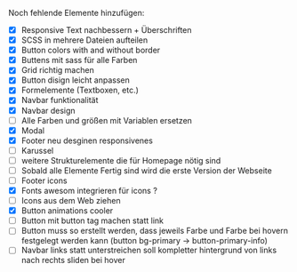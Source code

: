 Noch fehlende Elemente hinzufügen:

- [x] Responsive Text nachbessern + Überschriften
- [x] SCSS in mehrere Dateien aufteilen
- [x] Button colors with and without border
- [x] Buttens mit sass für alle Farben
- [x] Grid richtig machen
- [x] Button disign leicht anpassen
- [x] Formelemente (Textboxen, etc.)
- [x] Navbar funktionalität
- [x] Navbar design
- [ ] Alle Farben und größen mit Variablen ersetzen
- [x] Modal
- [x] Footer neu desginen responsivenes
- [ ] Karussel
- [ ] weitere Strukturelemente die für Homepage nötig sind
- [ ] Sobald alle Elemente Fertig sind wird die erste Version der Webseite
- [ ] Footer icons
- [x] Fonts awesom integrieren für icons ?
- [ ] Icons aus dem Web ziehen
- [x] Button animations cooler
- [ ] Button mit button tag machen statt link
- [ ] Button muss so erstellt werden, dass jeweils Farbe und Farbe bei hovern festgelegt werden kann (button bg-primary -> button-primary-info)
- [ ] Navbar links statt unterstreichen soll kompletter hintergrund von links nach rechts sliden bei hover
